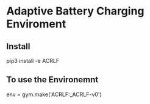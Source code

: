 # Adaptive Battery Charging Enviroment

## Install
pip3 install -e ACRLF

## To use the Environemnt
env = gym.make('ACRLF:_ACRLF-v0')